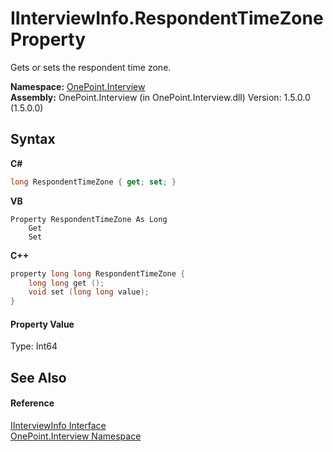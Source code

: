 # IInterviewInfo.RespondentTimeZone Property 
 

Gets or sets the respondent time zone.

**Namespace:**&nbsp;<a href="N_OnePoint_Interview">OnePoint.Interview</a><br />**Assembly:**&nbsp;OnePoint.Interview (in OnePoint.Interview.dll) Version: 1.5.0.0 (1.5.0.0)

## Syntax

**C#**<br />
``` C#
long RespondentTimeZone { get; set; }
```

**VB**<br />
``` VB
Property RespondentTimeZone As Long
	Get
	Set
```

**C++**<br />
``` C++
property long long RespondentTimeZone {
	long long get ();
	void set (long long value);
}
```


#### Property Value
Type: Int64

## See Also


#### Reference
<a href="T_OnePoint_Interview_IInterviewInfo">IInterviewInfo Interface</a><br /><a href="N_OnePoint_Interview">OnePoint.Interview Namespace</a><br />